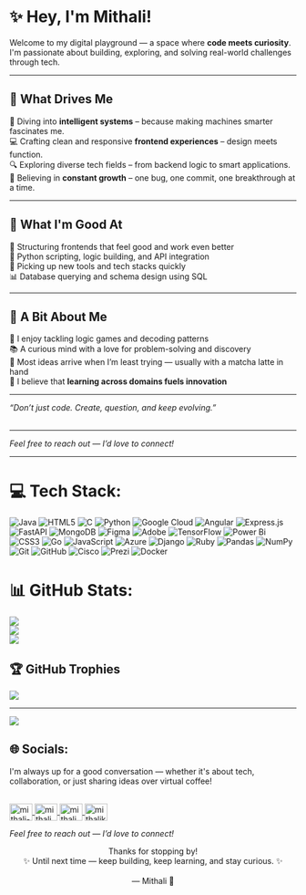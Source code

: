 # ✨ Hey, I'm Mithali!

Welcome to my digital playground — a space where **code meets curiosity**. <br/>
I'm passionate about building, exploring, and solving real-world challenges through tech.

---

## 🚀 What Drives Me

🤖 Diving into **intelligent systems** – because making machines smarter fascinates me. <br/>
💻 Crafting clean and responsive **frontend experiences** – design meets function. <br/>
🔍 Exploring diverse tech fields – from backend logic to smart applications. <br/>
🌱 Believing in **constant growth** – one bug, one commit, one breakthrough at a time. <br/>

---

## 🔧 What I'm Good At

📐 Structuring frontends that feel good and work even better <br/>
🐍 Python scripting, logic building, and API integration <br/>
🧠 Picking up new tools and tech stacks quickly <br/>
📊 Database querying and schema design using SQL <br/>

---

## 💬 A Bit About Me

🧩 I enjoy tackling logic games and decoding patterns <br/>
📚 A curious mind with a love for problem-solving and discovery <br/>
🍵 Most ideas arrive when I’m least trying — usually with a matcha latte in hand <br/>
🎯 I believe that **learning across domains fuels innovation** <br/>

---

_“Don’t just code. Create, question, and keep evolving.”_ <br/><br/>

---

_Feel free to reach out — I’d love to connect!_

---

# 💻 Tech Stack:
![Java](https://img.shields.io/badge/java-%23ED8B00.svg?style=for-the-badge&logo=openjdk&logoColor=white) ![HTML5](https://img.shields.io/badge/html5-%23E34F26.svg?style=for-the-badge&logo=html5&logoColor=white) ![C](https://img.shields.io/badge/c-%2300599C.svg?style=for-the-badge&logo=c&logoColor=white) ![Python](https://img.shields.io/badge/python-3670A0?style=for-the-badge&logo=python&logoColor=ffdd54) ![Google Cloud](https://img.shields.io/badge/GoogleCloud-%234285F4.svg?style=for-the-badge&logo=google-cloud&logoColor=white) ![Angular](https://img.shields.io/badge/angular-%23DD0031.svg?style=for-the-badge&logo=angular&logoColor=white) ![Express.js](https://img.shields.io/badge/express.js-%23404d59.svg?style=for-the-badge&logo=express&logoColor=%2361DAFB) ![FastAPI](https://img.shields.io/badge/FastAPI-005571?style=for-the-badge&logo=fastapi) ![MongoDB](https://img.shields.io/badge/MongoDB-%234ea94b.svg?style=for-the-badge&logo=mongodb&logoColor=white) ![Figma](https://img.shields.io/badge/figma-%23F24E1E.svg?style=for-the-badge&logo=figma&logoColor=white) ![Adobe](https://img.shields.io/badge/adobe-%23FF0000.svg?style=for-the-badge&logo=adobe&logoColor=white) ![TensorFlow](https://img.shields.io/badge/TensorFlow-%23FF6F00.svg?style=for-the-badge&logo=TensorFlow&logoColor=white) ![Power Bi](https://img.shields.io/badge/power_bi-F2C811?style=for-the-badge&logo=powerbi&logoColor=black) ![CSS3](https://img.shields.io/badge/css3-%231572B6.svg?style=for-the-badge&logo=css3&logoColor=white) ![Go](https://img.shields.io/badge/go-%2300ADD8.svg?style=for-the-badge&logo=go&logoColor=white) ![JavaScript](https://img.shields.io/badge/javascript-%23323330.svg?style=for-the-badge&logo=javascript&logoColor=%23F7DF1E) ![Azure](https://img.shields.io/badge/azure-%230072C6.svg?style=for-the-badge&logo=microsoftazure&logoColor=white) ![Django](https://img.shields.io/badge/django-%23092E20.svg?style=for-the-badge&logo=django&logoColor=white) ![Ruby](https://img.shields.io/badge/ruby-%23CC342D.svg?style=for-the-badge&logo=ruby&logoColor=white) ![Pandas](https://img.shields.io/badge/pandas-%23150458.svg?style=for-the-badge&logo=pandas&logoColor=white) ![NumPy](https://img.shields.io/badge/numpy-%23013243.svg?style=for-the-badge&logo=numpy&logoColor=white) ![Git](https://img.shields.io/badge/git-%23F05033.svg?style=for-the-badge&logo=git&logoColor=white) ![GitHub](https://img.shields.io/badge/github-%23121011.svg?style=for-the-badge&logo=github&logoColor=white) ![Cisco](https://img.shields.io/badge/cisco-%23049fd9.svg?style=for-the-badge&logo=cisco&logoColor=black) ![Prezi](https://img.shields.io/badge/Prezi-%23000000.svg?style=for-the-badge&logo=Prezi&logoColor=white) ![Docker](https://img.shields.io/badge/docker-%230db7ed.svg?style=for-the-badge&logo=docker&logoColor=white)
# 📊 GitHub Stats:
![](https://github-readme-stats.vercel.app/api?username=mithalikp25&theme=cobalt&hide_border=false&include_all_commits=false&count_private=false)<br/>
![](https://nirzak-streak-stats.vercel.app/?user=mithalikp25&theme=cobalt&hide_border=false)<br/>
![](https://github-readme-stats.vercel.app/api/top-langs/?username=mithalikp25&theme=cobalt&hide_border=false&include_all_commits=false&count_private=false&layout=compact)

## 🏆 GitHub Trophies
![](https://github-profile-trophy.vercel.app/?username=mithalikp25&theme=radical&no-frame=false&no-bg=true&margin-w=4)

---
[![](https://visitcount.itsvg.in/api?id=mithalikp25&icon=9&color=5)](https://visitcount.itsvg.in)

## 🌐 Socials:

I'm always up for a good conversation — whether it's about tech, collaboration, or just sharing ideas over virtual coffee! <br/><br/>

<p align="left">
  <a href="https://www.linkedin.com/in/mithali-kp-23b815327?utm_source=share&utm_campaign=share_via&utm_content=profile&utm_medium=ios_app" target="blank">
    <img align="center" src="https://raw.githubusercontent.com/rahuldkjain/github-profile-readme-generator/master/src/images/icons/Social/linked-in-alt.svg" alt="mithali-kp" height="30" width="40" />
  </a>

  <a href="https://instagram.com/mithali_kp" target="blank">
    <img align="center" src="https://raw.githubusercontent.com/rahuldkjain/github-profile-readme-generator/master/src/images/icons/Social/instagram.svg" alt="mithali_kp" height="30" width="40" />
  </a>

  <a href="https://www.leetcode.com/mithali_kp" target="blank">
    <img align="center" src="https://raw.githubusercontent.com/rahuldkjain/github-profile-readme-generator/master/src/images/icons/Social/leet-code.svg" alt="mithali_kp" height="30" width="40" />
  </a>

  <a href="mailto:mithalikp@gmail.com" target="blank">
    <img align="center" src="https://img.icons8.com/ios-glyphs/30/000000/new-post.png" alt="mithalikp@gmail.com" height="30" width="40" />
  </a>
</p>

_Feel free to reach out — I’d love to connect!_

<p align="center">
Thanks for stopping by!<br/>
✨ Until next time — keep building, keep learning, and stay curious. ✨<br/><br/>
— Mithali 💫
</p>

